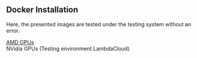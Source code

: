 ## Docker Installation
Here, the presented images are tested under the testing system without an error. 

[AMD GPUs](https://github.com/bankh/GPU_Compute/blob/main/Docker_images/AMD/readMe.md)  
NVidia GPUs (Testing environment LambdaCloud)

